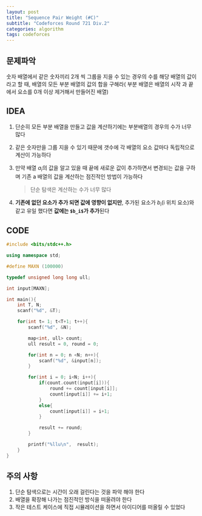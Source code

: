 ```yaml
---
layout: post
title: "Sequence Pair Weight (#C)"
subtitle: "Codeforces Round 721 Div.2"
categories: algorithm
tags: codeforces
---
```


## 문제파악

숫자 배열에서 같은 숫자끼리 2개 씩 그룹을 지을 수 있는 경우의 수를 해당 배열의 값이라고 할 때, 배열의 모든 부분 배열의 값의 합을 구해라( 부분 배열은 배열의 시작 과 끝에서 요소를 0개 이상 제거해서 만들어진 배열)



## IDEA

1. 단순히 모든 부분 배열을 만들고 값을 계산하기에는 부분배열의 경우의 수가 너무 많다

2. 같은 숫자만을 그룹 지을 수 있기 때문에 갯수에 각 배열의 요소 값마다 독립적으로 계산이 가능하다

3. 만약 배열 $a_i$의 값을 알고 있을 때 끝에 새로운 값이 추가하면서 변경되는 값을 구하며 기존 a 배열의 값을 계산하는 점진적인 방법이 가능하다

   > 단순 탐색은 계산하는 수가 너무 많다

4. **기존에 없던 요소가 추가 되면 값에 영향이 없지만**, 추가된 요소가 $b_i$(i 위치 요소)와 같고 유일 했다면 **값에는 `$b_i$`가 추가**된다 


## CODE

```c++
#include <bits/stdc++.h>

using namespace std;

#define MAXN (100000)

typedef unsigned long long ull;

int input[MAXN];

int main(){
    int T, N;
    scanf("%d", &T);

    for(int t= 1; t<T+1; t++){
        scanf("%d", &N);

        map<int, ull> count;
        ull result = 0, round = 0;

        for(int n = 0; n <N; n++){
            scanf("%d", &input[n]);
        }        

        for(int i = 0; i<N; i++){
            if(count.count(input[i])){
                round += count[input[i]];
                count[input[i]] += i+1;
            }
            else{
                count[input[i]] = i+1;
            }

            result += round;
        }

        printf("%llu\n",  result);
    }
}
```



## 주의 사항

1. 단순 탐색으로는 시간이 오래 걸린다는 것을 파악 해야 한다
2. 배열을 확장해 나가는 점진적인 방식을 떠올려야 한다
3. 작은 테스트 케이스에 직접 시뮬레이션을 하면서 아이디어를 떠올릴 수 있었다

